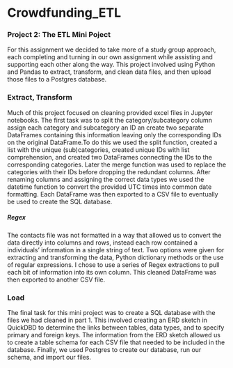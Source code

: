 # Crowdfunding_ETL

### Project 2: The ETL Mini Poject

For this assignment we decided to take more of a study group approach, each completing and turning in our own assignment while assisting and supporting each other along the way. This project involved using Python and Pandas to extract, transform, and clean data files, and then upload those files to a Postgres database.

### Extract, Transform

Much of this project focused on cleaning provided excel files in Jupyter notebooks. The first task was to split the category/subcategory column assign each category and subcategory an ID an create two separate DataFrames containing this information leaving only the corresponding IDs on the original DataFrame.To do this we used the split function, created a list with the unique (sub)categories, created unique IDs with list comprehension, and created two DataFrames connecting the IDs to the corresponding categories. Later the merge function was used to replace the categories with their IDs before dropping the redundant columns. After renaming columns and assigning the correct data types we used the datetime function to convert the provided UTC times into common date formatting. Each DataFrame was then exported to a CSV file to eventually be used to create the SQL database.

#####   Regex

The contacts file was not formatted in a way that allowed us to convert the data directly into columns and rows, instead each row contained a individuals’ information in a single string of text. Two options were given for extracting and transforming the data, Python dictionary methods or the use of regular expressions. I chose to use a series of Regex extractions to pull each bit of information into its own column. This cleaned DataFrame was then exported to another CSV file.

### Load

The final task for this mini project was to create a SQL database with the files we had cleaned in part 1. This involved creating an ERD sketch in QuickDBD to determine the links between tables, data types, and to specify primary and foreign keys. The information from the ERD sketch allowed us to create a table schema for each CSV file that needed to be included in the database. Finally, we used Postgres to create our database, run our schema, and import our files.

